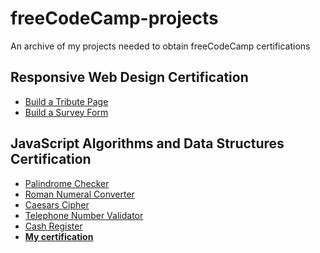 # freeCodeCamp-projects

An archive of my projects needed to obtain freeCodeCamp certifications

## Responsive Web Design Certification

- [Build a Tribute Page](https://pahbloo.github.io/freeCodeCamp-projects/responsive-web-design-certification/build-a-tribute-page/)
- [Build a Survey Form](https://pahbloo.github.io/freeCodeCamp-projects/responsive-web-design-certification/build-a-survey-form/)

## JavaScript Algorithms and Data Structures Certification

- [Palindrome Checker](https://pahbloo.github.io/freeCodeCamp-projects/javascript-algorithms-and-data-structures-certification/?p=palindrome-checker/)
- [Roman Numeral Converter](https://pahbloo.github.io/freeCodeCamp-projects/javascript-algorithms-and-data-structures-certification/?p=roman-numeral-converter)
- [Caesars Cipher](https://pahbloo.github.io/freeCodeCamp-projects/javascript-algorithms-and-data-structures-certification/?p=caesar-cipher)
- [Telephone Number Validator](https://pahbloo.github.io/freeCodeCamp-projects/javascript-algorithms-and-data-structures-certification/?p=telephone-number-validator)
- [Cash Register](https://pahbloo.github.io/freeCodeCamp-projects/javascript-algorithms-and-data-structures-certification/?p=cash-register)
- **[My certification](https://www.freecodecamp.org/certification/pahbloo/javascript-algorithms-and-data-structures)**
